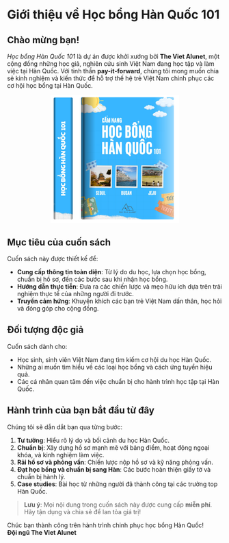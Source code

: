 # Giới thiệu về Học bổng Hàn Quốc 101

## Chào mừng bạn!

*Học bổng Hàn Quốc 101* là dự án được khởi xướng bởi **The Viet Alunet**, một cộng đồng những học giả, nghiên cứu sinh Việt Nam đang học tập và làm việc tại Hàn Quốc. Với tinh thần **pay-it-forward**, chúng tôi mong muốn chia sẻ kinh nghiệm và kiến thức để hỗ trợ thế hệ trẻ Việt Nam chinh phục các cơ hội học bổng tại Hàn Quốc.

<p align="center">
  <img src="https://raw.githubusercontent.com/hocbonghanquoc101/hocbonghanquoc101.github.io/refs/heads/20250629/assets/img/home1-img.png" alt="Học bổng Hàn Quốc 101" width="300">
</p>

## Mục tiêu của cuốn sách

Cuốn sách này được thiết kế để:
- **Cung cấp thông tin toàn diện**: Từ lý do du học, lựa chọn học bổng, chuẩn bị hồ sơ, đến các bước sau khi nhận học bổng.
- **Hướng dẫn thực tiễn**: Đưa ra các chiến lược và mẹo hữu ích dựa trên trải nghiệm thực tế của những người đi trước.
- **Truyền cảm hứng**: Khuyến khích các bạn trẻ Việt Nam dấn thân, học hỏi và đóng góp cho cộng đồng.

## Đối tượng độc giả

Cuốn sách dành cho:
- Học sinh, sinh viên Việt Nam đang tìm kiếm cơ hội du học Hàn Quốc.
- Những ai muốn tìm hiểu về các loại học bổng và cách ứng tuyển hiệu quả.
- Các cá nhân quan tâm đến việc chuẩn bị cho hành trình học tập tại Hàn Quốc.

## Hành trình của bạn bắt đầu từ đây

Chúng tôi sẽ dẫn dắt bạn qua từng bước:
1. **Tư tưởng**: Hiểu rõ lý do và bối cảnh du học Hàn Quốc.
2. **Chuẩn bị**: Xây dựng hồ sơ mạnh mẽ với bảng điểm, hoạt động ngoại khóa, và kinh nghiệm làm việc.
3. **Rải hồ sơ và phỏng vấn**: Chiến lược nộp hồ sơ và kỹ năng phỏng vấn.
4. **Đạt học bổng và chuẩn bị sang Hàn**: Các bước hoàn thiện giấy tờ và chuẩn bị hành lý.
5. **Case studies**: Bài học từ những người đã thành công tại các trường top Hàn Quốc.

> **Lưu ý**: Mọi nội dung trong cuốn sách này được cung cấp **miễn phí**. Hãy tận dụng và chia sẻ để lan tỏa giá trị!

Chúc bạn thành công trên hành trình chinh phục học bổng Hàn Quốc!  
**Đội ngũ The Viet Alunet**